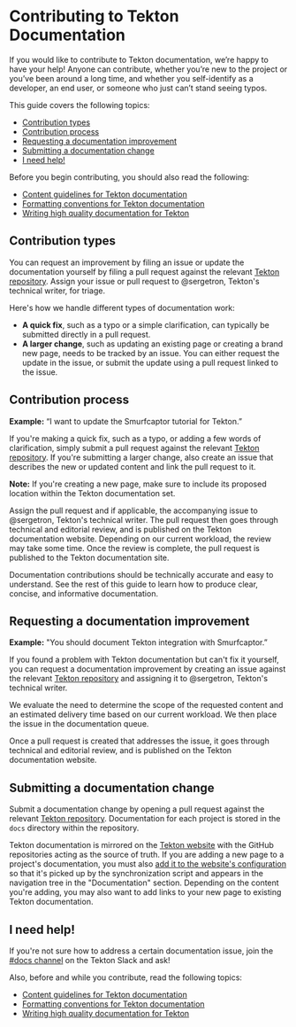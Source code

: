 <!--
---
linkTitle: "Contributing to Tekton Documentation"
weight: 1
---
-->
# Contributing to Tekton Documentation

If you would like to contribute to Tekton documentation, we’re happy to have your help!
Anyone can contribute, whether you’re new to the project or you’ve been around a long time,
and whether you self-identify as a developer, an end user, or someone who just can’t stand
seeing typos.

This guide covers the following topics:

- [Contribution types](#contribution-types)
- [Contribution process](#contribution-process)
- [Requesting a documentation improvement](#requesting-a-documentation-improvement)
- [Submitting a documentation change](#submitting-a-documentation-change)
- [I need help!](#i-need-help)

Before you begin contributing, you should also read the following:

- [Content guidelines for Tekton documentation](doc-con-content.md)
- [Formatting conventions for Tekton documentation](doc-con-formatting.md)
- [Writing high quality documentation for Tekton](doc-con-writing.md)

## Contribution types

You can request an improvement by filing an issue or update the documentation yourself by
filing a pull request against the relevant [Tekton repository](https://github.com/tektoncd).
Assign your issue or pull request to @sergetron, Tekton's technical writer, for triage.

Here's how we handle different types of documentation work:

- **A quick fix**, such as a typo or a simple clarification, can typically be submitted
  directly in a pull request.
- **A larger change**, such as updating an existing page or creating a brand new page,
  needs to be tracked by an issue. You can either request the update in the issue, or
  submit the update using a pull request linked to the issue.

## Contribution process

**Example:** “I want to update the Smurfcaptor tutorial for Tekton.”

If you're making a quick fix, such as a typo, or adding a few words of clarification, simply
submit a pull request against the relevant [Tekton repository](https://github.com/tektoncd).
If you're submitting a larger change, also create an issue that describes the new or updated
content and link the pull request to it.

**Note:** If you're creating a new page, make sure to include its proposed location within the
Tekton documentation set.

Assign the pull request and if applicable, the accompanying issue to @sergetron, Tekton's
technical writer. The pull request then goes through technical and editorial review, and is
published on the Tekton documentation website. Depending on our current workload, the review
may take some time. Once the review is complete, the pull request is published to the Tekton
documentation site.

Documentation contributions should be technically accurate and easy to understand. See the rest
of this guide to learn how to produce clear, concise, and informative documentation.

## Requesting a documentation improvement

**Example:** "You should document Tekton integration with Smurfcaptor.”

If you found a problem with Tekton documentation but can't fix it yourself, you can request a
documentation improvement by creating an issue against the relevant [Tekton repository](https://github.com/tektoncd)
and assigning it to @sergetron, Tekton's technical writer.

We evaluate the need to determine the scope of the requested content and an estimated delivery
time based on our current workload. We then place the issue in the documentation queue.

Once a pull request is created that addresses the issue, it goes through technical and editorial
review, and is published on the Tekton documentation website.

## Submitting a documentation change

Submit a documentation change by opening a pull request against the relevant
[Tekton repository](https://github.com/tektoncd). Documentation for each project is stored
in the `docs` directory within the repository.

Tekton documentation is mirrored on the [Tekton website](https://tekton.dev) with the GitHub
repositories acting as the source of truth. If you are adding a new page to a project's documentation,
you must also [add it to the website's configuration](https://github.com/tektoncd/website/tree/main/sync/config)
so that it's picked up by the synchronization script and appears in the navigation tree in the
"Documentation" section. Depending on the content you're adding, you may also want to add links
to your new page to existing Tekton documentation.

## I need help!

If you're not sure how to address a certain documentation issue, join the
[#docs channel](https://app.slack.com/client/TJ45YV83X/CQYFEE00K) on the Tekton Slack and ask!

Also, before and while you contribute, read the following topics:

- [Content guidelines for Tekton documentation](doc-con-content.md)
- [Formatting conventions for Tekton documentation](doc-con-formatting.md)
- [Writing high quality documentation for Tekton](doc-con-writing.md)
